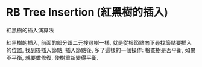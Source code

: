 # RB Tree Insertion \(紅黑樹的插入\)

紅黑樹的插入演算法

紅黑樹的插入, 前面的部分跟二元搜尋樹一樣, 就是從根節點向下尋找節點要插入的位置, 找到後插入節點; 插入節點後, 多了這樣的一個操作: 檢查樹是否平衡, 如果不平衡, 就要做修復, 使樹重新變得平衡.

